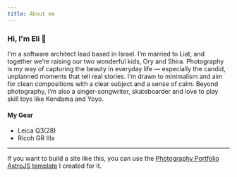 ```yaml
---
title: About me
---
```


### Hi, I'm Eli 👋

I'm a software architect lead based in Israel.
I’m married to Liat, and together we’re raising our two wonderful kids, Ory and Shira.
Photography is my way of capturing the beauty in everyday life — especially the candid, unplanned moments that tell real stories.
I’m drawn to minimalism and aim for clean compositions with a clear subject and a sense of calm.
Beyond photography, I’m also a singer-songwriter, skateboarder and love to play skill toys like Kendama and Yoyo.

#### My Gear

- Leica Q3(28)
- Ricoh GR IIIx

---

If you want to build a site like this, you can use the [Photography Portfolio AstroJS template](https://astro.build/themes/details/photography-portfolio-template/) I created for it.
